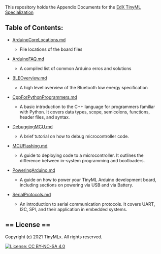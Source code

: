 This repository holds the Appendix Documents for the [EdX TinyML Specialization](https://www.edx.org/professional-certificate/harvardx-tiny-machine-learning)

## Table of Contents:

* [ArduinoCoreLocations.md](https://github.com/tinyMLx/appendix/blob/main/ArduinoCoreLocations.md)

  * File locations of the board files

* [ArduinoFAQ.md](https://github.com/tinyMLx/appendix/blob/main/ArduinoFAQ.md)

  * A compiled list of common Arduino erros and solutions

* [BLEOverview.md](https://github.com/tinyMLx/appendix/blob/main/BLEOverview.md)

  * A high level overview of the Bluetooth low energy specification

* [CppForPythonProgrammers.md](https://github.com/tinyMLx/appendix/blob/main/CppForPythonProgrammers.md)

  * A basic introduction to the C++ language for programmers familiar with Python. It covers data types, scope, semicolons, functions, header files, and syntax.

* [DebuggingMCU.md](https://github.com/tinyMLx/appendix/blob/main/DebuggingMCU.md)

  * A brief tutorial on how to debug microcontroller code.

* [MCUFlashing.md](https://github.com/tinyMLx/appendix/blob/main/MCUFlashing.md)

  * A guide to deploying code to a microcontroller. It outlines the difference between in-system programming and bootloaders.

* [PoweringArduino.md](https://github.com/tinyMLx/appendix/blob/main/PoweringArduino.md)

  * A guide on how to power your TinyML Arduino development board, including sections on powering via USB and via Battery.

* [SerialProtocols.md](https://github.com/tinyMLx/appendix/blob/main/SerialProtocols.md)

  * An introduction to serial communication protocols. It covers UART, I2C, SPI, and their application in embedded systems.



## == License ==

Copyright (c) 2021 TinyMLx. All rights reserved.


[![License: CC BY-NC-SA 4.0](https://licensebuttons.net/l/by-nc-sa/4.0/80x15.png)](https://creativecommons.org/licenses/by-nc-sa/4.0/)
